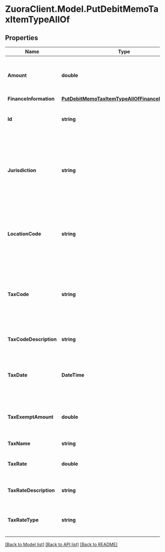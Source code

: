 # ZuoraClient.Model.PutDebitMemoTaxItemTypeAllOf

## Properties

Name | Type | Description | Notes
------------ | ------------- | ------------- | -------------
**Amount** | **double** | The amount of the taxation item in the debit memo item.  | [optional] 
**FinanceInformation** | [**PutDebitMemoTaxItemTypeAllOfFinanceInformation**](PutDebitMemoTaxItemTypeAllOfFinanceInformation.md) |  | [optional] 
**Id** | **string** | The ID of the taxation item in the debit memo item.  | 
**Jurisdiction** | **string** | The jurisdiction that applies the tax or VAT. This value is typically a state, province, county, or city.  | [optional] 
**LocationCode** | **string** | The identifier for the location based on the value of the &#x60;taxCode&#x60; field.  | [optional] 
**TaxCode** | **string** | The tax code identifies which tax rules and tax rates to apply to a specific debit memo.  | [optional] 
**TaxCodeDescription** | **string** | The description of the tax code.  | [optional] 
**TaxDate** | **DateTime** | The date that the tax is applied to the debit memo, in &#x60;yyyy-mm-dd&#x60; format.  | [optional] 
**TaxExemptAmount** | **double** | The calculated tax amount excluded due to the exemption.  | [optional] 
**TaxName** | **string** | The name of taxation.  | [optional] 
**TaxRate** | **double** | The tax rate applied to the debit memo.  | [optional] 
**TaxRateDescription** | **string** | The description of the tax rate.  | [optional] 
**TaxRateType** | **string** | The type of the tax rate applied to the debit memo.  | [optional] 

[[Back to Model list]](../README.md#documentation-for-models) [[Back to API list]](../README.md#documentation-for-api-endpoints) [[Back to README]](../README.md)

